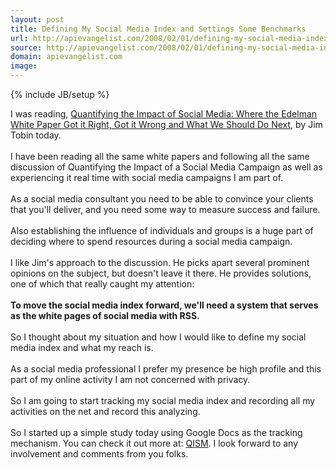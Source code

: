 ```yaml
---
layout: post
title: Defining My Social Media Index and Settings Some Benchmarks
url: http://apievangelist.com/2008/02/01/defining-my-social-media-index-and-settings-some-benchmarks/
source: http://apievangelist.com/2008/02/01/defining-my-social-media-index-and-settings-some-benchmarks/
domain: apievangelist.com
image: 
---
```

{% include JB/setup %}<p>I was reading, <a href="http://www.socialmediatoday.com/SMC/25033">Quantifying the Impact of Social Media: Where the Edelman White Paper Got it Right, Got it Wrong and What We Should Do Next</a>, by Jim Tobin today.<br /><br />I have been reading all the same white papers and following all the same discussion of Quantifying the Impact of a Social Media Campaign as well as experiencing it real time with social media campaigns I am part of.<br /><br />As a social media consultant you need to be able to convince your clients that you'll deliver, and you need some way to measure success and failure.<br /><br />Also establishing the influence of individuals and groups is a huge part of deciding where to spend resources during a social media campaign.<br /><br />I like Jim's approach to the discussion.  He picks apart several prominent opinions on the subject, but doesn't leave it there.  He provides solutions, one of which that really caught my attention:<br /><br /><strong>To move the social media index forward, we'll need a system that serves as the white pages of social media with RSS.<br /><br /><span style="font-weight: normal;">So I thought about my situation and how I would like to define my social media index and what my reach is.<br /><br />As a social media professional I prefer my presence be high profile and this part of my online activity I am not concerned with privacy. <br /><br />So I am going to start tracking my social media index and recording all my activities on the net and record this analyzing. <br /></span></strong><br />So I started up a simple study today using Google Docs as the tracking mechanism.  You can check it out more at:  <a href="http://blog.qism.net/2008/01/qism-overview.html">QISM</a>.   I look forward to any involvement and comments from you folks.</p>
